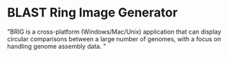 # BLAST Ring Image Generator

"BRIG is a cross-platform (Windows/Mac/Unix) application that can display circular comparisons between a large number of genomes, with a focus on handling genome assembly data. "
